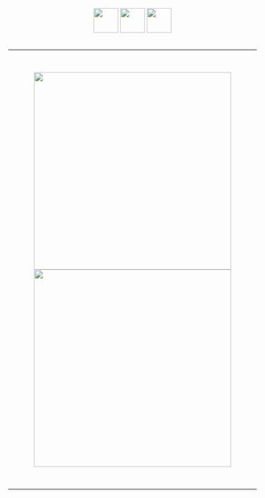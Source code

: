 <!--- - 👋 Hi, I’m @Tolosa527
- 👀 I’m interested in ...
- 🌱 I’m currently learning ...
- 💞️ I’m looking to collaborate on ...
- 📫 How to reach me ...
--->
<!---
Tolosa527/Tolosa527 is a ✨ special ✨ repository because its `README.md` (this file) appears on your GitHub profile.
You can click the Preview link to take a look at your changes.
--->


<div align="center">
  <a href="https://www.linkedin.com/in/matiaszulberti/"><img src="https://github.com/Tolosa527/media/blob/d97f53fcaddbce17df2c5e0c1733e7e45c2a7697/linkedin.svg" hight="50px" width="50px"></a>
  <a href="https://www.instagram.com/zulbertimatias/?hl=en"><img src="https://github.com/Tolosa527/media/blob/88985807ed4693fe1d8bb82bb5e938657a7163db/instagram%20(1).svg" hight="50px" width="50px"></a>
  <a href="mailto:matiaszulberti@gmail.com"><img src="https://github.com/Tolosa527/media/blob/d97f53fcaddbce17df2c5e0c1733e7e45c2a7697/gmail.svg" hight="50px" width="50px"></a>
</div>  
<br>
<hr>
<br>
<p align="center">
  <img src="https://github-readme-stats.vercel.app/api?username=tolosa527&show_icons=true&theme=radical" hight="137px" width="400px"/>
  <img src="https://github-readme-stats.vercel.app/api/top-langs/?username=Tolosa527&layout=compact&theme=dracula" width="400px"/>
</p>
<br>
<hr>
<br>
